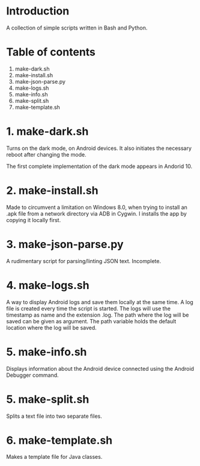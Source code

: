 # Introduction

A collection of simple scripts written in Bash and Python.

# Table of contents

1. make-dark.sh
2. make-install.sh
3. make-json-parse.py
4. make-logs.sh
5. make-info.sh
6. make-split.sh
7. make-template.sh

# 1. make-dark.sh

Turns on the dark mode, on Android devices. It also initiates the
necessary reboot after changing the mode.

The first complete implementation of the dark mode appears in Andorid 10.

# 2. make-install.sh

Made to circumvent a limitation on Windows 8.0, when trying to install an
.apk file from a network directory via ADB in Cygwin.
I installs the app by copying it locally first.

# 3. make-json-parse.py

A rudimentary script for parsing/linting JSON text. Incomplete.

# 4. make-logs.sh

A way to display Android logs and save them locally at the same time.
A log file is created every time the script is started. The logs will use
the timestamp as name and the extension .log.
The path where the log will be saved can be given as argument. The path
variable holds the default location where the log will be saved.

# 5. make-info.sh

Displays information about the Android device connected using the Android
Debugger command.

# 5. make-split.sh

Splits a text file into two separate files.

# 6. make-template.sh

Makes a template file for Java classes.
